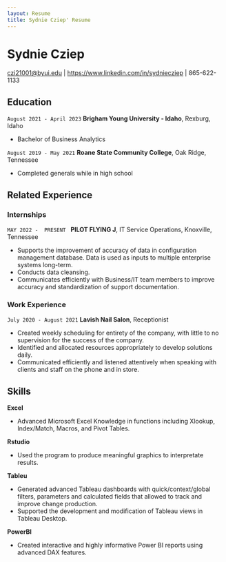 ```yaml
---
layout: Resume
title: Sydnie Cziep' Resume
---
```

# Sydnie Cziep

<div id="webaddress">
<a href="czi21001@byui.edu ">czi21001@byui.edu</a>
| <a href="https://www.linkedin.com/in/sydniecziep">https://www.linkedin.com/in/sydniecziep</a> | 865-622-1133
</div>

<!-- https://www.monique.tech/the-art-of-markdown -->


## Education

`August 2021 - April 2023`
__Brigham Young University - Idaho__, Rexburg, Idaho

- Bachelor of Business Analytics

`August 2019 - May 2021`
__Roane State Community College__, Oak Ridge, Tennessee

- Completed generals while in high school


## Related Experience

### Internships

`MAY 2022 -  PRESENT `
__PILOT FLYING J__, IT Service Operations, Knoxville, Tennessee

-	Supports the improvement of accuracy of data in configuration management database. Data is used as inputs to multiple enterprise systems long-term. 
-	Conducts data cleansing.
-	Communicates efficiently with Business/IT team members to improve accuracy and standardization of support documentation.


### Work Experience

`July 2020 - August 2021`
__Lavish Nail Salon__, Receptionist

-	Created weekly scheduling for entirety of the company, with little to no supervision for the success of the company.
-	Identified and allocated resources appropriately to develop solutions daily.
-	Communicated efficiently and listened attentively when speaking with clients and staff on the phone and in store.

## Skills

__Excel__
- Advanced Microsoft Excel Knowledge in functions including Xlookup, Index/Match, Macros, and Pivot Tables. 

__Rstudio__
- Used the program to produce meaningful graphics to interpretate results. 

__Tableu__
- Generated advanced Tableau dashboards with quick/context/global filters, parameters and calculated fields that allowed to track and improve change production.
- Supported the development and modification of Tableau views in Tableau Desktop.

__PowerBI__
- Created interactive and highly informative Power BI reports using advanced DAX features.




<!-- ### Footer

Last updated: March 2023 -->


